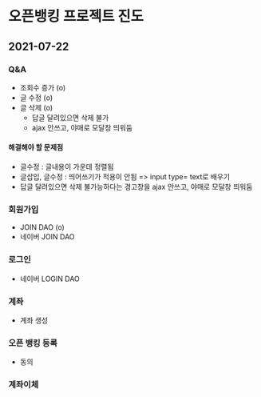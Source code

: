 # 오픈뱅킹 프로젝트 진도

## 2021-07-22 

### Q&A
- 조회수 증가 (o)
- 글 수정 (o)
- 글 삭제 (o)
	- 답글 달려있으면 삭제 불가
	- ajax 안쓰고, 야매로 모달창 띄워둠

#### 해결해야 할 문제점
- 글수정 : 글내용이 가운데 정렬됨
- 글삽입, 글수정 : 띄어쓰기가 적용이 안됨 => input type= text로 배우기
- 답글 달려있으면 삭제 불가능하다는 경고창을 ajax 안쓰고, 야매로 모달창 띄워둠


### 회원가입
- JOIN DAO (o)
- 네이버 JOIN DAO

### 로그인
- 네이버 LOGIN DAO

### 계좌
- 계좌 생성

### 오픈 뱅킹 등록
- 동의

### 계좌이체
